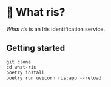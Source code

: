 # :hibiscus: What ris?

_What ris_ is an Iris identification service.


## Getting started

```shell
git clone 
cd what-ris
poetry install
poetry run uvicorn ris:app --reload
```
